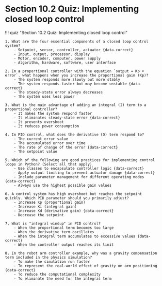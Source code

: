 # Section 10.2 Quiz: Implementing closed loop control

!!! quiz "Section 10.2 Quiz: Implementing closed loop control"

    1. What are the four essential components of a closed loop control system?
        - Setpoint, sensor, controller, actuator {data-correct}
        - Input, output, processor, display
        - Motor, encoder, computer, power supply
        - Algorithm, hardware, software, user interface

    2. In a proportional controller with the equation `output = Kp × error`, what happens when you increase the proportional gain (Kp)?
        - The system responds more slowly but more stably
        - The system responds faster but may become unstable {data-correct}
        - The steady-state error always decreases
        - The system uses less power

    3. What is the main advantage of adding an integral (I) term to a proportional controller?
        - It makes the system respond faster
        - It eliminates steady-state error {data-correct}
        - It prevents overshoot
        - It reduces power consumption

    4. In PID control, what does the derivative (D) term respond to?
        - The current error value
        - The accumulated error over time
        - The rate of change of the error {data-correct}
        - The setpoint value

    5. Which of the following are good practices for implementing control loops in Python? (Select all that apply)
        - Use classes to encapsulate controller logic {data-correct}
        - Apply output limiting to prevent actuator damage {data-correct}
        - Include parameter management for different operating modes {data-correct}
        - Always use the highest possible gain values

    6. A control system has high overshoot but reaches the setpoint quickly. Which PID parameter should you primarily adjust?
        - Increase Kp (proportional gain)
        - Increase Ki (integral gain)
        - Increase Kd (derivative gain) {data-correct}
        - Decrease the setpoint

    7. What is "integral windup" in PID control?
        - When the proportional term becomes too large
        - When the derivative term oscillates
        - When the integral term accumulates to excessive values {data-correct}
        - When the controller output reaches its limit

    8. In the robot arm controller example, why was a gravity compensation term included in the physics simulation?
        - To make the simulation run faster
        - To represent the real-world effect of gravity on arm positioning {data-correct}
        - To reduce the computational complexity
        - To eliminate the need for the integral term
